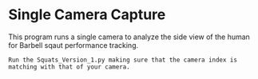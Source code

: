 # Single Camera Capture

This program runs a single camera to analyze the side view of the human for Barbell sqaut performance tracking.


```
Run the Squats_Version_1.py making sure that the camera index is matching with that of your camera.

```
